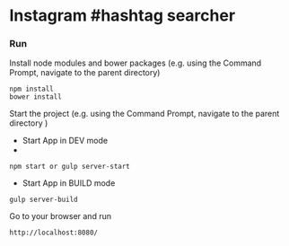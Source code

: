 # Instagram #hashtag searcher

### Run
Install node modules and bower packages (e.g. using the Command Prompt, navigate to the parent directory)

```
npm install 
bower install
```
Start the project (e.g. using the Command Prompt, navigate to the parent directory )
* Start App in DEV mode
* 
```
npm start or gulp server-start
```
* Start App in BUILD mode
```
gulp server-build
```
	
Go to your browser and run

```
http://localhost:8080/
```




